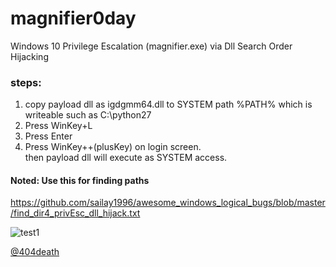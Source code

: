 # magnifier0day
Windows 10 Privilege Escalation (magnifier.exe) via Dll Search Order Hijacking

### steps:

1. copy payload dll as igdgmm64.dll to SYSTEM path %PATH% which is writeable such as C:\python27
2. Press WinKey+L  
3. Press Enter
4. Press WinKey++(plusKey) on login screen.<br>
then payload dll will execute as SYSTEM access.

#### Noted: Use this for finding paths 
https://github.com/sailay1996/awesome_windows_logical_bugs/blob/master/find_dir4_privEsc_dll_hijack.txt

![test1](https://github.com/sailay1996/magnifier0day/blob/master/Magnify_0day.jpg)

[@404death](https://twitter.com/404death)
